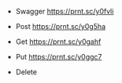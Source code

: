 

- Swagger
https://prnt.sc/y0fvli

- Post
https://prnt.sc/y0g5ha

- Get
https://prnt.sc/y0gahf

- Put
https://prnt.sc/y0ggc7

- Delete
